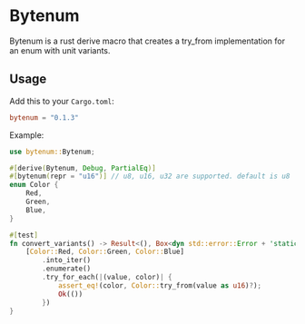 # Bytenum

Bytenum is a rust derive macro that creates a try_from<u8> implementation for an enum with unit variants. 

## Usage

Add this to your `Cargo.toml`:

```toml
bytenum = "0.1.3"
```

Example:

```rust
use bytenum::Bytenum;

#[derive(Bytenum, Debug, PartialEq)]
#[bytenum(repr = "u16")] // u8, u16, u32 are supported. default is u8
enum Color {
    Red,
    Green,
    Blue,
}

#[test]
fn convert_variants() -> Result<(), Box<dyn std::error::Error + 'static>> {
    [Color::Red, Color::Green, Color::Blue]
        .into_iter()
        .enumerate()
        .try_for_each(|(value, color)| {
            assert_eq!(color, Color::try_from(value as u16)?);
            Ok(())
        })
}
```